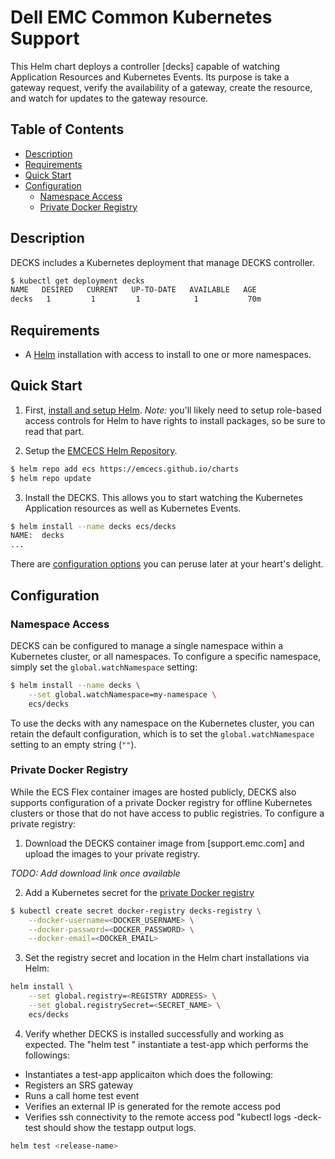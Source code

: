 # Dell EMC Common Kubernetes Support

This Helm chart deploys a controller [decks] capable of watching Application Resources and Kubernetes Events. Its purpose is take a gateway request, verify the availability of a gateway, create the resource, and watch for updates to the gateway resource.

## Table of Contents

* [Description](#description)
* [Requirements](#requirements)
* [Quick Start](#quick-start)
* [Configuration](#configuration)
  * [Namespace Access](#namespace-access)
  * [Private Docker Registry](#private-docker-registry)

## Description

DECKS includes a Kubernetes deployment that manage DECKS controller.

```bash
$ kubectl get deployment decks
NAME   DESIRED   CURRENT   UP-TO-DATE   AVAILABLE   AGE
decks   1         1         1            1           70m
```

## Requirements

* A [Helm](https://helm.sh) installation with access to install to one or more namespaces.

## Quick Start

1. First, [install and setup Helm](https://docs.helm.sh/using_helm/#quickstart).  *_Note:_* you'll likely need to setup role-based access controls for Helm to have rights to install packages, so be sure to read that part.

2. Setup the [EMCECS Helm Repository](https://github.com/EMCECS/charts).

```bash
$ helm repo add ecs https://emcecs.github.io/charts
$ helm repo update
```

3. Install the DECKS. This allows you to start watching the Kubernetes Application resources as well as Kubernetes Events.

```bash
$ helm install --name decks ecs/decks
NAME:  decks
...
```

There are [configuration options](#configuration) you can peruse later at your heart's delight.

## Configuration

### Namespace Access

DECKS can be configured to manage a single namespace within a Kubernetes cluster, or all namespaces. To configure a specific namespace, simply set the `global.watchNamespace` setting:

```bash
$ helm install --name decks \
    --set global.watchNamespace=my-namespace \
    ecs/decks
```

To use the decks with any namespace on the Kubernetes cluster, you can retain the default configuration, which is to set the `global.watchNamespace` setting to an empty string (`""`).

### Private Docker Registry

While the ECS Flex container images are hosted publicly, DECKS also supports configuration of a private Docker registry for offline Kubernetes clusters or those that do not have access to public registries. To configure a private registry:

1. Download the DECKS container image from [support.emc.com] and upload the images to your private registry.

_*TODO: Add download link once available*_

2. Add a Kubernetes secret for the [private Docker registry](https://kubernetes.io/docs/concepts/containers/images/#specifying-imagepullsecrets-on-a-pod)

```bash
$ kubectl create secret docker-registry decks-registry \
    --docker-username=<DOCKER_USERNAME> \
    --docker-password=<DOCKER_PASSWORD> \
    --docker-email=<DOCKER_EMAIL>
```

3. Set the registry secret and location in the Helm chart installations  via Helm:

```bash
helm install \
    --set global.registry=<REGISTRY ADDRESS> \
    --set global.registrySecret=<SECRET_NAME> \
    ecs/decks
```
4. Verify whether DECKS is installed successfully and working as expected. The "helm test <release-name>" instantiate a test-app which performs the followings:
  - Instantiates a test-app applicaiton which does the following:
  - Registers an SRS gateway
  - Runs a call home test event
  - Verifies an external IP is generated for the remote access pod
  - Verifies ssh connectivity to the remote access pod
  "kubectl logs <release-name>-deck-test should show the testapp output logs.

```bash
helm test <release-name>
